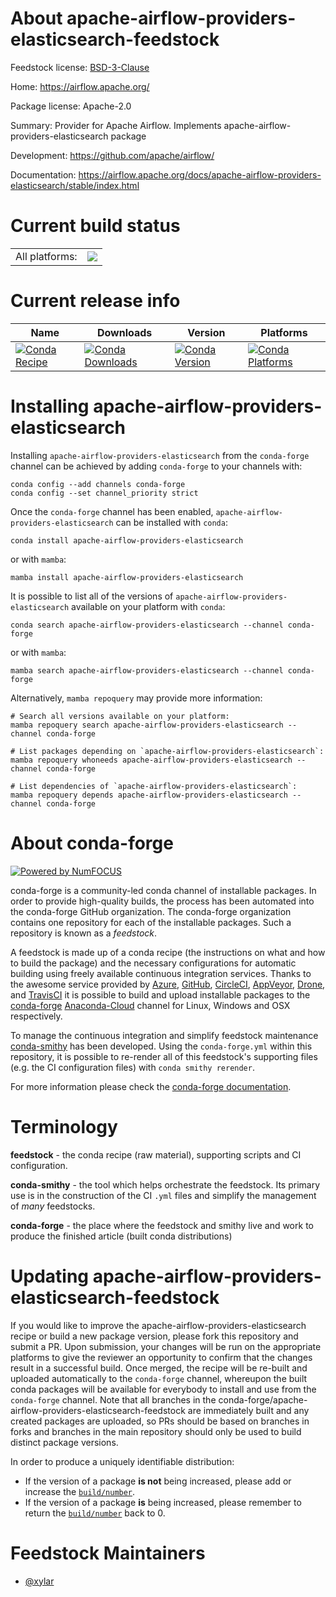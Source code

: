 About apache-airflow-providers-elasticsearch-feedstock
======================================================

Feedstock license: [BSD-3-Clause](https://github.com/conda-forge/apache-airflow-providers-elasticsearch-feedstock/blob/main/LICENSE.txt)

Home: https://airflow.apache.org/

Package license: Apache-2.0

Summary: Provider for Apache Airflow. Implements apache-airflow-providers-elasticsearch package

Development: https://github.com/apache/airflow/

Documentation: https://airflow.apache.org/docs/apache-airflow-providers-elasticsearch/stable/index.html

Current build status
====================


<table><tr><td>All platforms:</td>
    <td>
      <a href="https://dev.azure.com/conda-forge/feedstock-builds/_build/latest?definitionId=12055&branchName=main">
        <img src="https://dev.azure.com/conda-forge/feedstock-builds/_apis/build/status/apache-airflow-providers-elasticsearch-feedstock?branchName=main">
      </a>
    </td>
  </tr>
</table>

Current release info
====================

| Name | Downloads | Version | Platforms |
| --- | --- | --- | --- |
| [![Conda Recipe](https://img.shields.io/badge/recipe-apache--airflow--providers--elasticsearch-green.svg)](https://anaconda.org/conda-forge/apache-airflow-providers-elasticsearch) | [![Conda Downloads](https://img.shields.io/conda/dn/conda-forge/apache-airflow-providers-elasticsearch.svg)](https://anaconda.org/conda-forge/apache-airflow-providers-elasticsearch) | [![Conda Version](https://img.shields.io/conda/vn/conda-forge/apache-airflow-providers-elasticsearch.svg)](https://anaconda.org/conda-forge/apache-airflow-providers-elasticsearch) | [![Conda Platforms](https://img.shields.io/conda/pn/conda-forge/apache-airflow-providers-elasticsearch.svg)](https://anaconda.org/conda-forge/apache-airflow-providers-elasticsearch) |

Installing apache-airflow-providers-elasticsearch
=================================================

Installing `apache-airflow-providers-elasticsearch` from the `conda-forge` channel can be achieved by adding `conda-forge` to your channels with:

```
conda config --add channels conda-forge
conda config --set channel_priority strict
```

Once the `conda-forge` channel has been enabled, `apache-airflow-providers-elasticsearch` can be installed with `conda`:

```
conda install apache-airflow-providers-elasticsearch
```

or with `mamba`:

```
mamba install apache-airflow-providers-elasticsearch
```

It is possible to list all of the versions of `apache-airflow-providers-elasticsearch` available on your platform with `conda`:

```
conda search apache-airflow-providers-elasticsearch --channel conda-forge
```

or with `mamba`:

```
mamba search apache-airflow-providers-elasticsearch --channel conda-forge
```

Alternatively, `mamba repoquery` may provide more information:

```
# Search all versions available on your platform:
mamba repoquery search apache-airflow-providers-elasticsearch --channel conda-forge

# List packages depending on `apache-airflow-providers-elasticsearch`:
mamba repoquery whoneeds apache-airflow-providers-elasticsearch --channel conda-forge

# List dependencies of `apache-airflow-providers-elasticsearch`:
mamba repoquery depends apache-airflow-providers-elasticsearch --channel conda-forge
```


About conda-forge
=================

[![Powered by
NumFOCUS](https://img.shields.io/badge/powered%20by-NumFOCUS-orange.svg?style=flat&colorA=E1523D&colorB=007D8A)](https://numfocus.org)

conda-forge is a community-led conda channel of installable packages.
In order to provide high-quality builds, the process has been automated into the
conda-forge GitHub organization. The conda-forge organization contains one repository
for each of the installable packages. Such a repository is known as a *feedstock*.

A feedstock is made up of a conda recipe (the instructions on what and how to build
the package) and the necessary configurations for automatic building using freely
available continuous integration services. Thanks to the awesome service provided by
[Azure](https://azure.microsoft.com/en-us/services/devops/), [GitHub](https://github.com/),
[CircleCI](https://circleci.com/), [AppVeyor](https://www.appveyor.com/),
[Drone](https://cloud.drone.io/welcome), and [TravisCI](https://travis-ci.com/)
it is possible to build and upload installable packages to the
[conda-forge](https://anaconda.org/conda-forge) [Anaconda-Cloud](https://anaconda.org/)
channel for Linux, Windows and OSX respectively.

To manage the continuous integration and simplify feedstock maintenance
[conda-smithy](https://github.com/conda-forge/conda-smithy) has been developed.
Using the ``conda-forge.yml`` within this repository, it is possible to re-render all of
this feedstock's supporting files (e.g. the CI configuration files) with ``conda smithy rerender``.

For more information please check the [conda-forge documentation](https://conda-forge.org/docs/).

Terminology
===========

**feedstock** - the conda recipe (raw material), supporting scripts and CI configuration.

**conda-smithy** - the tool which helps orchestrate the feedstock.
                   Its primary use is in the construction of the CI ``.yml`` files
                   and simplify the management of *many* feedstocks.

**conda-forge** - the place where the feedstock and smithy live and work to
                  produce the finished article (built conda distributions)


Updating apache-airflow-providers-elasticsearch-feedstock
=========================================================

If you would like to improve the apache-airflow-providers-elasticsearch recipe or build a new
package version, please fork this repository and submit a PR. Upon submission,
your changes will be run on the appropriate platforms to give the reviewer an
opportunity to confirm that the changes result in a successful build. Once
merged, the recipe will be re-built and uploaded automatically to the
`conda-forge` channel, whereupon the built conda packages will be available for
everybody to install and use from the `conda-forge` channel.
Note that all branches in the conda-forge/apache-airflow-providers-elasticsearch-feedstock are
immediately built and any created packages are uploaded, so PRs should be based
on branches in forks and branches in the main repository should only be used to
build distinct package versions.

In order to produce a uniquely identifiable distribution:
 * If the version of a package **is not** being increased, please add or increase
   the [``build/number``](https://docs.conda.io/projects/conda-build/en/latest/resources/define-metadata.html#build-number-and-string).
 * If the version of a package **is** being increased, please remember to return
   the [``build/number``](https://docs.conda.io/projects/conda-build/en/latest/resources/define-metadata.html#build-number-and-string)
   back to 0.

Feedstock Maintainers
=====================

* [@xylar](https://github.com/xylar/)

